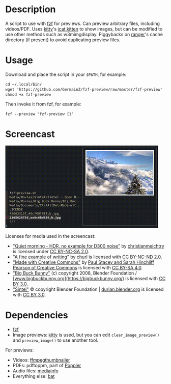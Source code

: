 Description
===========

A script to use with [fzf][fzf] for previews.
Can preview arbitrary files, including videos/PDF.
Uses [kitty][kitty]'s [icat kitten][icat] to show images, but can be modified
to use other methods such as w3mimgdisplay.
Piggybacks on [ranger][ranger]'s cache directory (if present) to avoid
duplicating preview files.


Usage
=====

Download and place the script in your `$PATH`, for example:

    cd ~/.local/bin/
    wget 'https://github.com/GermainZ/fzf-preview/raw/master/fzf-preview'
    chmod +x fzf-preview

Then invoke it from fzf, for example:

    fzf --preview 'fzf-preview {}'


Screencast
==========

![Screencast](screencast.gif?raw=true "Screencast")

Licenses for media used in the screencast:
- ["Quiet morning - HDR, no example for D300 noise"](https://www.flickr.com/photos/58837045@N00/2105626736) by [christianmeichtry](https://www.flickr.com/photos/58837045@N00) is licensed under [CC BY-NC-SA 2.0](https://creativecommons.org/licenses/by-nc-sa/2.0/).
- ["A fine example of writing"](https://www.flickr.com/photos/77005536@N00/456033137) by [churl](https://www.flickr.com/photos/77005536@N00) is licensed with [CC BY-NC-ND 2.0](https://creativecommons.org/licenses/by-nc-nd/2.0/).
- ["Made with Creative Commons"](https://creativecommons.org/use-remix/made-with-cc/) by [Paul Stacey and Sarah Hinchliff Pearson of Creative Commons](https://creativecommons.org/) is licensed with [CC BY-SA 4.0](https://creativecommons.org/licenses/by-sa/4.0/).
- ["Big Buck Bunny"](https://peach.blender.org/) (c) copyright 2008, Blender Foundation / [www.bigbuckbunny.org](https://bigbuckbunny.org/) is licensed with [CC BY 3.0](https://creativecommons.org/licenses/by/3.0/).
- ["Sintel"](https://durian.blender.org/) © copyright Blender Foundation | [durian.blender.org](https://durian.blender.org/) is licensed with [CC BY 3.0](https://creativecommons.org/licenses/by/3.0/).


Dependencies
============

- [fzf][fzf]
- Image previews: [kitty][kitty] is used, but you can edit
  `clear_image_preview()` and `preview_image()` to use another tool.

For previews:
- Videos: [ffmpegthumbnailer](https://github.com/dirkvdb/ffmpegthumbnailer)
- PDFs: pdftoppm, part of [Poppler](https://poppler.freedesktop.org/)
- Audio files: [mediainfo](https://mediaarea.net/en/MediaInfo)
- Everything else: [bat](https://github.com/sharkdp/bat)


[fzf]: https://github.com/junegunn/fzf
[kitty]: https://sw.kovidgoyal.net/kitty/
[icat]: https://sw.kovidgoyal.net/kitty/kittens/icat.html
[ranger]: https://github.com/ranger/ranger/
